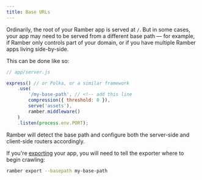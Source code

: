```yaml
---
title: Base URLs
---
```


Ordinarily, the root of your Ramber app is served at `/`. But in some cases, your app may need to be served from a different base path — for example, if Ramber only controls part of your domain, or if you have multiple Ramber apps living side-by-side.

This can be done like so:

```js
// app/server.js

express() // or Polka, or a similar framework
	.use(
		'/my-base-path', // <!-- add this line
		compression({ threshold: 0 }),
		serve('assets'),
		ramber.middleware()
	)
	.listen(process.env.PORT);
```

Ramber will detect the base path and configure both the server-side and client-side routers accordingly.

If you're [exporting](docs#exporting) your app, you will need to tell the exporter where to begin crawling:

```bash
ramber export --basepath my-base-path
```
